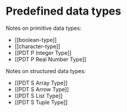# Predefined data types

Notes on primitive data types:

- [[boolean-type]]
- [[character-type]]
- [[PDT P Integer Type]]
- [[PDT P Real Number Type]]

Notes on structured data types:

- [[PDT S Array Type]]
- [[PDT S Arrow Type]]
- [[PDT S List Type]]
- [[PDT S Tuple Type]]